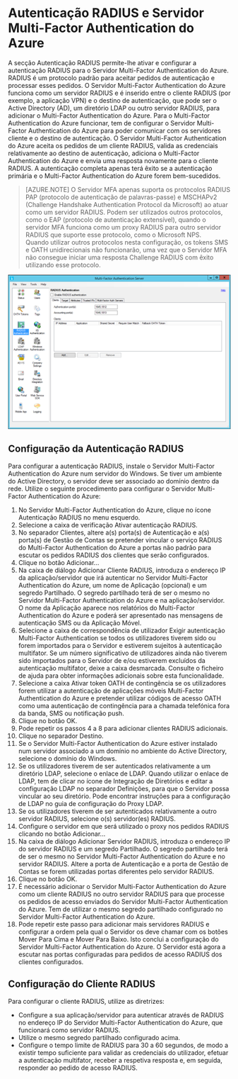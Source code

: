 <properties 
    pageTitle="Autenticação RADIUS e Servidor Multi-Factor Authentication do Azure"
    description="Esta é a página do Multi-Factor Authentication do Azure que irá ajudar a implementar a Autenticação RADIUS e o Servidor Multi-Factor Authentication do Azure."
    services="multi-factor-authentication"
    documentationCenter=""
    authors="kgremban"
    manager="femila"
    editor="curtand"/>

<tags
    ms.service="multi-factor-authentication"
    ms.workload="identity"
    ms.tgt_pltfrm="na"
    ms.devlang="na"
    ms.topic="get-started-article"
    ms.date="08/15/2016"
    ms.author="kgremban"/>




# Autenticação RADIUS e Servidor Multi-Factor Authentication do Azure

A secção Autenticação RADIUS permite-lhe ativar e configurar a autenticação RADIUS para o Servidor Multi-Factor Authentication do Azure. RADIUS é um protocolo padrão para aceitar pedidos de autenticação e processar esses pedidos. O Servidor Multi-Factor Authentication do Azure funciona como um servidor RADIUS e é inserido entre o cliente RADIUS (por exemplo, a aplicação VPN) e o destino de autenticação, que pode ser o Active Directory (AD), um diretório LDAP ou outro servidor RADIUS, para adicionar o Multi-Factor Authentication do Azure. Para o Multi-Factor Authentication do Azure funcionar, tem de configurar o Servidor Multi-Factor Authentication do Azure para poder comunicar com os servidores cliente e o destino de autenticação. O Servidor Multi-Factor Authentication do Azure aceita os pedidos de um cliente RADIUS, valida as credenciais relativamente ao destino de autenticação, adiciona o Multi-Factor Authentication do Azure e envia uma resposta novamente para o cliente RADIUS. A autenticação completa apenas terá êxito se a autenticação primária e o Multi-Factor Authentication do Azure forem bem-sucedidos.

>[AZURE.NOTE]
>O Servidor MFA apenas suporta os protocolos RADIUS PAP (protocolo de autenticação de palavras-passe) e MSCHAPv2 (Challenge Handshake Authentication Protocol da Microsoft) ao atuar como um servidor RADIUS.  Podem ser utilizados outros protocolos, como o EAP (protocolo de autenticação extensível), quando o servidor MFA funciona como um proxy RADIUS para outro servidor RADIUS que suporte esse protocolo, como o Microsoft NPS.
></br>
>Quando utilizar outros protocolos nesta configuração, os tokens SMS e OATH unidirecionais não funcionarão, uma vez que o Servidor MFA não consegue iniciar uma resposta Challenge RADIUS com êxito utilizando esse protocolo.


![Autenticação Radius](./media/multi-factor-authentication-get-started-server-rdg/radius.png)

## Configuração da Autenticação RADIUS

Para configurar a autenticação RADIUS, instale o Servidor Multi-Factor Authentication do Azure num servidor do Windows. Se tiver um ambiente do Active Directory, o servidor deve ser associado ao domínio dentro da rede. Utilize o seguinte procedimento para configurar o Servidor Multi-Factor Authentication do Azure:

1. No Servidor Multi-Factor Authentication do Azure, clique no ícone Autenticação RADIUS no menu esquerdo.
2. Selecione a caixa de verificação Ativar autenticação RADIUS.
3. No separador Clientes, altere a(s) porta(s) de Autenticação e a(s) porta(s) de Gestão de Contas se pretender vincular o serviço RADIUS do Multi-Factor Authentication do Azure a portas não padrão para escutar os pedidos RADIUS dos clientes que serão configurados.
4. Clique no botão Adicionar...
5. Na caixa de diálogo Adicionar Cliente RADIUS, introduza o endereço IP da aplicação/servidor que irá autenticar no Servidor Multi-Factor Authentication do Azure, um nome de Aplicação (opcional) e um segredo Partilhado. O segredo partilhado terá de ser o mesmo no Servidor Multi-Factor Authentication do Azure e na aplicação/servidor. O nome da Aplicação aparece nos relatórios do Multi-Factor Authentication do Azure e poderá ser apresentado nas mensagens de autenticação SMS ou da Aplicação Móvel.
6. Selecione a caixa de correspondência de utilizador Exigir autenticação Multi-Factor Authentication se todos os utilizadores tiverem sido ou forem importados para o Servidor e estiverem sujeitos à autenticação multifator. Se um número significativo de utilizadores ainda não tiverem sido importados para o Servidor de e/ou estiverem excluídos da autenticação multifator, deixe a caixa desmarcada. Consulte o ficheiro de ajuda para obter informações adicionais sobre esta funcionalidade.
7. Selecione a caixa Ativar token OATH de contingência se os utilizadores forem utilizar a autenticação de aplicações móveis Multi-Factor Authentication do Azure e pretender utilizar códigos de acesso OATH como uma autenticação de contingência para a chamada telefónica fora da banda, SMS ou notificação push.
8. Clique no botão OK.
9. Pode repetir os passos 4 a 8 para adicionar clientes RADIUS adicionais.
10. Clique no separador Destino.
11. Se o Servidor Multi-Factor Authentication do Azure estiver instalado num servidor associado a um domínio no ambiente do Active Directory, selecione o domínio do Windows.
12. Se os utilizadores tiverem de ser autenticados relativamente a um diretório LDAP, selecione o enlace de LDAP. Quando utilizar o enlace de LDAP, tem de clicar no ícone de Integração de Diretórios e editar a configuração LDAP no separador Definições, para que o Servidor possa vincular ao seu diretório. Pode encontrar instruções para a configuração de LDAP no guia de configuração do Proxy LDAP.
13. Se os utilizadores tiverem de ser autenticados relativamente a outro servidor RADIUS, selecione o(s) servidor(es) RADIUS.
14. Configure o servidor em que será utilizado o proxy nos pedidos RADIUS clicando no botão Adicionar...
15. Na caixa de diálogo Adicionar Servidor RADIUS, introduza o endereço IP do servidor RADIUS e um segredo Partilhado. O segredo partilhado terá de ser o mesmo no Servidor Multi-Factor Authentication do Azure e no servidor RADIUS. Altere a porta de Autenticação e a porta de Gestão de Contas se forem utilizadas portas diferentes pelo servidor RADIUS.
16. Clique no botão OK.
17. É necessário adicionar o Servidor Multi-Factor Authentication do Azure como um cliente RADIUS no outro servidor RADIUS para que processe os pedidos de acesso enviados do Servidor Multi-Factor Authentication do Azure. Tem de utilizar o mesmo segredo partilhado configurado no Servidor Multi-Factor Authentication do Azure.
18. Pode repetir este passo para adicionar mais servidores RADIUS e configurar a ordem pela qual o Servidor os deve chamar com os botões Mover Para Cima e Mover Para Baixo. Isto conclui a configuração do Servidor Multi-Factor Authentication do Azure. O Servidor está agora a escutar nas portas configuradas para pedidos de acesso RADIUS dos clientes configurados.   


## Configuração do Cliente RADIUS

Para configurar o cliente RADIUS, utilize as diretrizes:

- Configure a sua aplicação/servidor para autenticar através de RADIUS no endereço IP do Servidor Multi-Factor Authentication do Azure, que funcionará como servidor RADIUS.
- Utilize o mesmo segredo partilhado configurado acima.
- Configure o tempo limite de RADIUS para 30 a 60 segundos, de modo a existir tempo suficiente para validar as credenciais do utilizador, efetuar a autenticação multifator, receber a respetiva resposta e, em seguida, responder ao pedido de acesso RADIUS.



<!--HONumber=Sep16_HO3-->


